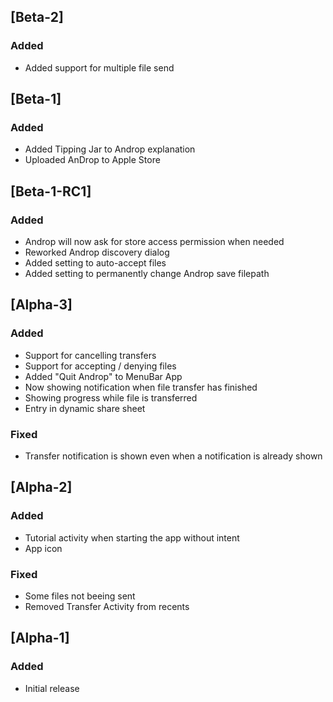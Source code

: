 ## [Beta-2]
### Added 
- Added support for multiple file send

## [Beta-1]
### Added 
- Added Tipping Jar to Androp explanation
- Uploaded AnDrop to Apple Store

## [Beta-1-RC1]
### Added 
- Androp will now ask for store access permission when needed
- Reworked Androp discovery dialog
- Added setting to auto-accept files
- Added setting to permanently change Androp save filepath

## [Alpha-3]
### Added 
- Support for cancelling transfers
- Support for accepting / denying files
- Added "Quit Androp" to MenuBar App
- Now showing notification when file transfer has finished
- Showing progress while file is transferred
- Entry in dynamic share sheet

### Fixed
- Transfer notification is shown even when a notification is already shown


## [Alpha-2]
### Added 
- Tutorial activity when starting the app without intent
- App icon

### Fixed
- Some files not beeing sent
- Removed Transfer Activity from recents


## [Alpha-1]
### Added 
- Initial release